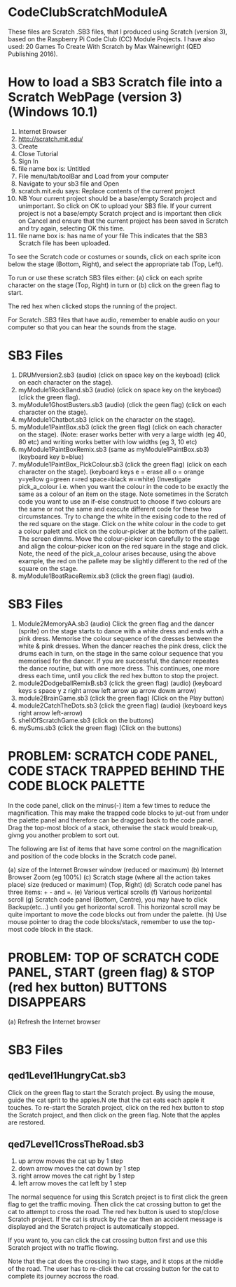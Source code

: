 # CodeClubScratchModuleA
These files are Scratch .SB3 files, that I produced using Scratch (version 3),  based on the Raspberry Pi Code Club (CC) Module Projects. I have also used: 20 Games To Create With Scratch by Max Wainewright (QED Publishing 2016).

# How to load a SB3 Scratch file into a Scratch WebPage (version 3) (Windows 10.1)
1. Internet Browser
2. http://scratch.mit.edu/
3. Create
4. Close Tutorial
5. Sign In
6. file name box is:   Untitled
7. File menu/tab/toolBar and Load from your computer
8. Navigate to your sb3 file and Open
9. scratch.mit.edu says: Replace contents of the current project
10. NB Your current project should be a base/empty Scratch project and unimportant. So click on OK to upload your SB3 file. If your current project is not a base/empty Scratch project and is important then click on Cancel and ensure that the current project has been saved in Scratch and try again, selecting OK this time.
11. file name box is:    has name of your file          This indicates that the SB3 Scratch file has been uploaded.

To see the Scratch code or costumes or sounds, click on each sprite icon below the stage (Bottom, Right), and select the appropriate tab (Top, Left).

To run or use these scratch SB3 files either: (a) click on each sprite character on the stage (Top, Right) in turn or (b) click on the green flag to start.

The red hex when clicked stops the running of the project.

For Scratch .SB3 files that have audio, remember to enable audio on your computer so that you can hear the sounds from the stage.
# SB3 Files
1. DRUMversion2.sb3  (audio)  (click on space key on the keyboad) (click on each character on the stage).
2. myModule1RockBand.sb3 (audio) (click on space key on the keyboad) (click the green flag).
3. myModule1GhostBusters.sb3 (audio) (click the geen flag) (click on each character on the stage).
4. myModule1Chatbot.sb3  (click on the character on the stage).
5. myModule1PaintBox.sb3 (click the green flag) (click on each character on the stage). (Note: eraser works better with very a large width (eg 40, 80 etc) and writing works better with low widths (eg 3, 10 etc)
6. myModule1PaintBoxRemix.sb3  (same as  myModule1PaintBox.sb3) (keyboard key b=blue)
7. myModule1PaintBox_PickColour.sb3  (click the green flag) (click on each character on the stage). (keyboard keys e = erase all o = orange y=yellow g=green r=red space=black w=white) (Investigate pick_a_colour i.e. when you want the colour in the code to be exactly the same as a colour of an item on the stage. Note sometimes in the Scratch code you want to use an if-else construct to choose if two colours are the same or not the same and execute different code for these two circumstances. Try to change the white in the exising code to the red of the red square on the stage. Click on the white colour in the code to get a colour palett and click on the colour-picker at the bottom of the pallett. The screen dimms. Move the colour-picker icon carefully to the stage and align the colour-picker icon on the red square in the stage and click. Note, the need of the pick_a_colour arises because, using the above example, the red on the pallete may be slightly different to the red of the square on the stage.
8. myModule1BoatRaceRemix.sb3 (click the green flag) (audio).

# SB3 Files

1. Module2MemoryAA.sb3 (audio) Click the green flag and the dancer (sprite) on the stage starts to dance with a white dress and ends with a pink dress. Memorise the colour sequence of the dresses between the white & pink dresses. When the dancer reaches the pink dress, click the drums each in turn, on the stage in the same colour sequence that you memorised for the dancer. If you are successful, the dancer repeates the dance routine, but with one more dress. This continues, one more dress each time, until you click the red hex button to stop the project.
2. module2DodgeballRemixB.sb3 (click the green flag) (audio) (keyboard keys s  space  y  z   right arrow    left arrow  up arrow   dowm arrow)
3.  module2BrainGame.sb3  (click the green flag) (Click on the Play button)
4.  module2CatchTheDots.sb3 (click the green flag) (audio) (keyboard keys right arrow  left-arrow)
5. shellOfScratchGame.sb3 (click on the buttons)
6.  mySums.sb3 (click the green flag) (Click on the buttons)


# PROBLEM: SCRATCH CODE PANEL, CODE STACK TRAPPED BEHIND THE CODE BLOCK PALETTE
In the code panel, click on the minus(-) item a few times to reduce the magnification. This may make the trapped code blocks to jut-out from under the palette panel and therefore can be dragged back to the code panel. Drag the top-most block of a stack, otherwise the stack would break-up, givng you another problem to sort out.

The following are list of items that have some control on the magnification and position of the code blocks in the Scratch code panel.

(a) size of the Internet Browser window (reduced or maximum) (b) Internet Browser Zoom (eg 100%) (c) Scratch stage (where all the action takes place) size (reduced or maximum) (Top, Right) (d) Scratch code panel has three items:    +  -  and =. (e) Various vertical scrolls (f) Various horizontal scroll (g) Scratch code panel (Bottom, Centre), you may have to click Backup(etc...) until you get horizontal scroll. This horizontal scroll may be quite important to move the code blocks out from under the palette. (h) Use mouse pointer to drag the code blocks/stack, remember to use the top-most code block in the stack.

# PROBLEM:  TOP OF SCRATCH CODE PANEL,   START (green flag) & STOP (red hex button) BUTTONS DISAPPEARS
(a) Refresh the Internet browser

# SB3 Files 
## qed1Level1HungryCat.sb3
Click on the green flag to start the Scratch project. By using the mouse, guide the cat sprit to the apples.N ote that the cat eats each apple it touches. To re-start the Scratch project, click on the red hex button to stop the Scratch project, and then click on the green flag. Note that the apples are restored.
## qed7Level1CrossTheRoad.sb3
1. up arrow moves the cat up by 1 step
2. down  arrow moves the cat down by 1 step
3. right  arrow moves the cat right by 1 step
4. left arrow moves the cat left by 1 step

The normal sequence for using this Scratch project is to first click the green flag to get the traffic moving. Then click the cat crossing button to get the cat to attempt to cross the road. The red hex button is used to stop/close Scratch project. If the cat is struck by the car then an accident message is displayed and the Scratch project is automatically stopped.

If you want to, you can click the cat crossing button first and use this Scratch project with no traffic flowing.

Note that the cat does the crossing in two stage, and it stops at the middle of the road. The user has to re-click the cat crossing button for the cat to complete its journey accross the road.


